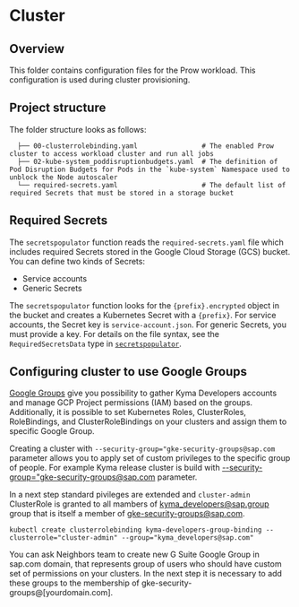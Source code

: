 # Cluster

## Overview

This folder contains configuration files for the Prow workload. This configuration is used during cluster provisioning.

## Project structure

<!-- Update the folder structure each time you modify it. -->

The folder structure looks as follows:

```
  ├── 00-clusterrolebinding.yaml                # The enabled Prow cluster to access workload cluster and run all jobs
  ├── 02-kube-system_poddisruptionbudgets.yaml  # The definition of Pod Disruption Budgets for Pods in the `kube-system` Namespace used to unblock the Node autoscaler
  └── required-secrets.yaml                     # The default list of required Secrets that must be stored in a storage bucket
```

## Required Secrets
The `secretspopulator` function reads the `required-secrets.yaml` file which includes required Secrets stored in the Google Cloud Storage (GCS) bucket.
You can define two kinds of Secrets:
- Service accounts
- Generic Secrets

The `secretspopulator` function looks for the `{prefix}.encrypted` object in the bucket and creates a Kubernetes Secret with a `{prefix}`.
For service accounts, the Secret key is `service-account.json`. For generic Secrets, you must provide a key.
For details on the file syntax, see the `RequiredSecretsData` type in [`secretspopulator`](../../development/tools/cmd/secretspopulator/main.go).

## Configuring cluster to use Google Groups

[Google Groups](https://groups.google.com/a/sap.com/forum/#!overview) give you possibility to gather Kyma Developers accounts and manage GCP Project permissions (IAM) based on the groups. Additionally, it is possible to set Kubernetes Roles, ClusterRoles, RoleBindings, and ClusterRoleBindings on your clusters and assign them to specific Google Group.

Creating a cluster with `--security-group="gke-security-groups@sap.com` parameter allows you to apply set of custom privileges to the specific group of people. For example Kyma release cluster is build with [--security-group="gke-security-groups@sap.com](https://github.com/kyma-project/test-infra/blob/7b84900e56679fccfbc9e6839a85ade1dabe72bd/prow/scripts/cluster-integration/helpers/provision-gke-cluster.sh#L60) parameter.

In a next step standard pivileges are extended and `cluster-admin` ClusterRole is granted to all mambers of kyma_developers@sap.group group that is itself a member of gke-security-groups@sap.com.
```
kubectl create clusterrolebinding kyma-developers-group-binding --clusterrole="cluster-admin" --group="kyma_developers@sap.com"
```

You can ask Neighbors team to create new G Suite Google Group in sap.com  domain, that represents group of users  who should have custom set of permissions on your clusters. In the next step it is necessary to add these groups to the membership of gke-security-groups@[yourdomain.com].